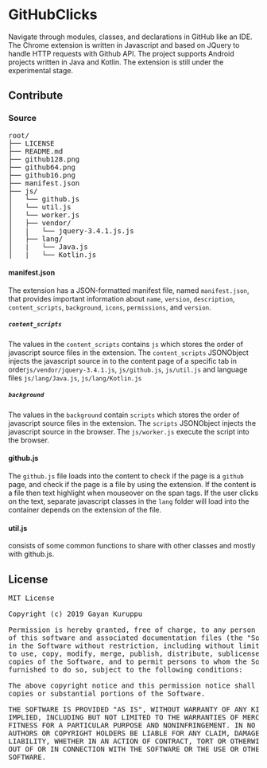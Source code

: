 # GitHubClicks
Navigate through modules, classes, and declarations in GitHub like an IDE. The Chrome extension is written in Javascript and based on JQuery to handle HTTP requests with Github API. The project supports Android projects written in Java and Kotlin. The extension is still under the experimental stage.
## Contribute
### Source
<pre>
root/
├── LICENSE
├── README.md
├── github128.png
├── github64.png
├── github16.png
├── manifest.json
├── js/
│   └── github.js
│   └── util.js
│   └── worker.js
│   ├── vendor/
│   |   └── jquery-3.4.1.js.js
│   ├── lang/
│   |   └── Java.js
│   |   └── Kotlin.js
</pre>
#### manifest.json
The extension has a JSON-formatted manifest file, named `manifest.json`, that provides important information about `name`, `version`, `description`, `content_scripts`, `background`, `icons`, `permissions`, and `version`.
##### `content_scripts`
The values in the `content_scripts` contains `js` which stores the order of javascript source files in the extension. The `content_scripts` JSONObject injects the javascript source in to the content page of a specific tab in order`js/vendor/jquery-3.4.1.js`,  `js/github.js`, `js/util.js` and language files `js/lang/Java.js`, `js/lang/Kotlin.js`
##### `background`
The values in the `background` contain `scripts` which stores the order of javascript source files in the extension. The `scripts` JSONObject injects the javascript source in the browser. The `js/worker.js` execute the script into the browser.
#### github.js
The `github.js` file loads into the content to check if the page is a `github` page, and check if the page is a file by using the extension. If the content is a file then text highlight when mouseover on the span tags. If the user clicks on the text, separate javascript classes in the `lang` folder will load into the container depends on the extension of the file.
#### util.js
consists of some common functions to share with other classes and mostly with github.js. 

## License
<pre>
MIT License

Copyright (c) 2019 Gayan Kuruppu

Permission is hereby granted, free of charge, to any person obtaining a copy
of this software and associated documentation files (the "Software"), to deal
in the Software without restriction, including without limitation the rights
to use, copy, modify, merge, publish, distribute, sublicense, and/or sell
copies of the Software, and to permit persons to whom the Software is
furnished to do so, subject to the following conditions:

The above copyright notice and this permission notice shall be included in all
copies or substantial portions of the Software.

THE SOFTWARE IS PROVIDED "AS IS", WITHOUT WARRANTY OF ANY KIND, EXPRESS OR
IMPLIED, INCLUDING BUT NOT LIMITED TO THE WARRANTIES OF MERCHANTABILITY,
FITNESS FOR A PARTICULAR PURPOSE AND NONINFRINGEMENT. IN NO EVENT SHALL THE
AUTHORS OR COPYRIGHT HOLDERS BE LIABLE FOR ANY CLAIM, DAMAGES OR OTHER
LIABILITY, WHETHER IN AN ACTION OF CONTRACT, TORT OR OTHERWISE, ARISING FROM,
OUT OF OR IN CONNECTION WITH THE SOFTWARE OR THE USE OR OTHER DEALINGS IN THE
SOFTWARE.
</pre>
